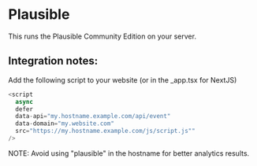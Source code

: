 # Plausible

This runs the Plausible Community Edition on your server.

## Integration notes:

Add the following script to your website (or in the \_app.tsx for NextJS)

```js
<script
  async
  defer
  data-api="my.hostname.example.com/api/event"
  data-domain="my.website.com"
  src="https://my.hostname.example.com/js/script.js""
/>
```

NOTE: Avoid using "plausible" in the hostname for better analytics results.
